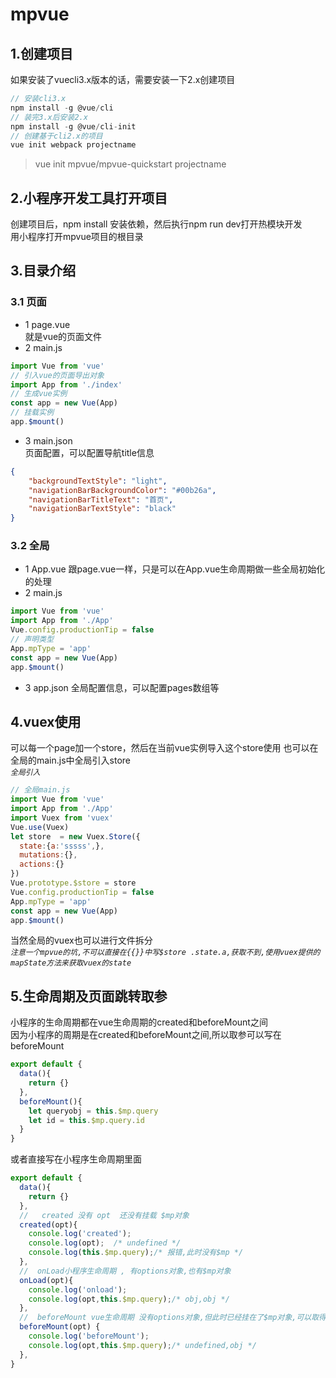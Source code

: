 # mpvue
## 1.创建项目
如果安装了vuecli3.x版本的话，需要安装一下2.x创建项目
```js
// 安装cli3.x
npm install -g @vue/cli
// 装完3.x后安装2.x
npm install -g @vue/cli-init
// 创建基于cli2.x的项目
vue init webpack projectname

```
> vue init mpvue/mpvue-quickstart projectname

## 2.小程序开发工具打开项目
创建项目后，npm install 安装依赖，然后执行npm run dev打开热模块开发  
用小程序打开mpvue项目的根目录

## 3.目录介绍
### 3.1 页面
+  1 page.vue  
    就是vue的页面文件
+  2 main.js  
```js
import Vue from 'vue'
// 引入vue的页面导出对象
import App from './index' 
// 生成vue实例
const app = new Vue(App) 
// 挂载实例
app.$mount()

```
+ 3 main.json  
  页面配置，可以配置导航title信息
```json
{
    "backgroundTextStyle": "light",
    "navigationBarBackgroundColor": "#00b26a",
    "navigationBarTitleText": "首页",
    "navigationBarTextStyle": "black"
}
```
### 3.2 全局  
+  1 App.vue
    跟page.vue一样，只是可以在App.vue生命周期做一些全局初始化的处理  
+  2 main.js
```js
import Vue from 'vue'
import App from './App'
Vue.config.productionTip = false
// 声明类型 
App.mpType = 'app'  
const app = new Vue(App)
app.$mount()
```
+  3 app.json
    全局配置信息，可以配置pages数组等

## 4.vuex使用
可以每一个page加一个store，然后在当前vue实例导入这个store使用
也可以在全局的main.js中全局引入store  
*`全局引入`*
```js
// 全局main.js
import Vue from 'vue'
import App from './App'
import Vuex from 'vuex'
Vue.use(Vuex)
let store  = new Vuex.Store({
  state:{a:'sssss',},
  mutations:{},
  actions:{}
})
Vue.prototype.$store = store
Vue.config.productionTip = false
App.mpType = 'app'
const app = new Vue(App)
app.$mount()
```
当然全局的vuex也可以进行文件拆分  
*`注意一个mpvue的坑,不可以直接在{{}}中写$store
.state.a,获取不到,使用vuex提供的mapState方法来获取vuex的state`*

## 5.生命周期及页面跳转取参
小程序的生命周期都在vue生命周期的created和beforeMount之间  
因为小程序的周期是在created和beforeMount之间,所以取参可以写在beforeMount  
```js
export default {
  data(){
    return {}
  },
  beforeMount(){
    let queryobj = this.$mp.query
    let id = this.$mp.query.id
  }
}
```
或者直接写在小程序生命周期里面
```js
export default {
  data(){
    return {}
  },
  //   created 没有 opt  还没有挂载 $mp对象
  created(opt){
    console.log('created'); 
    console.log(opt);  /* undefined */
    console.log(this.$mp.query);/* 报错,此时没有$mp */
  },
  //  onLoad小程序生命周期 , 有options对象,也有$mp对象
  onLoad(opt){
    console.log('onload');
    console.log(opt,this.$mp.query);/* obj,obj */
  },
  //  beforeMount vue生命周期 没有options对象,但此时已经挂在了$mp对象,可以取得$mp对象
  beforeMount(opt) {
    console.log('beforeMount');
    console.log(opt,this.$mp.query);/* undefined,obj */
  },
}
```


